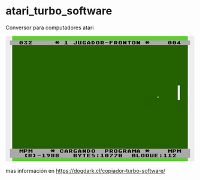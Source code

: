 # atari_turbo_software
Conversor para computadores atari

<picture>
 <img src="https://raw.githubusercontent.com/a8dogdark/atari_turbo_software/main/turbo_software.png">
</picture>

mas información en https://dogdark.cl/copiador-turbo-software/
